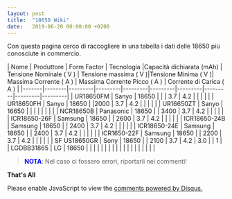 ```yaml
---
layout: post
title:  "18650 Wiki"
date:   2019-06-20 00:00:00 +0200
---
```


Con questa pagina cerco di raccogliere in una tabella i dati delle 18650 più conosciute in commercio. 

| Nome | Produttore | Form Factor | Tecnologia |Capacità dichiarata (mAh) | Tensione Nominale ( V ) | Tensione massima ( V )|Tensione Minima ( V )| Massima Corrente ( A ) | Massima Corrente Picco ( A ) | Corrente di Carica ( A ) |
|-------|--------|---------|---------|---------|---------|---------|---------|---------|---------|
| UR18650FM | Sanyo | 18650 | | | 3.7 | 4.2 | | | | |
| UR18650FH | Sanyo | 18650 | |2000  | 3.7 | 4.2 | | | | |
| UR16650ZT | Sanyo | 16650 |  |  |  | | | | |
| NCR18650B | Panasonic | 18650 | | 3400 | 3.7 | 4.2 | | | | |
| ICR18650-26F | Samsung | 18650 | | 2600 | 3.7 | 4.2 | | | | |
| ICR18650-24B | Samsung | 18650 | | 2400 | 3.7 | 4.2 | | | | |
| ICR18650-24E | Samsung | 18650 | | 2400 | 3.7 | 4.2 | | | | |
| ICR1650-22F |  Samsung | 18650 | | 2200 | 3.7 | 4.2 | | | | |
| SF US18650GR | Sony | 18650 |  | 2100 | 3.7 | 4.2 | 3.0 | | 1 |
| LGDBB31865 | LG | 18650 |  |  |  | | | | |
| | | | | | | | | | |


  
><span style="color:blue">**NOTA**</span>:  Nel caso ci fossero errori, riportarli nei commenti! 

**That's All**


 
<div id="disqus_thread"></div>
<script>

/**
*  RECOMMENDED CONFIGURATION VARIABLES: EDIT AND UNCOMMENT THE SECTION BELOW TO INSERT DYNAMIC VALUES FROM YOUR PLATFORM OR CMS.
*  LEARN WHY DEFINING THESE VARIABLES IS IMPORTANT: https://disqus.com/admin/universalcode/#configuration-variables*/
/*
var disqus_config = function () {
this.page.url = https://pietrotti97.com/pagine/progetti/2019/06/20/18650.html;  // Replace PAGE_URL with your page's canonical URL variable
this.page.identifier = 18650wiki; // Replace PAGE_IDENTIFIER with your page's unique identifier variable
};
*/
(function() { // DON'T EDIT BELOW THIS LINE
var d = document, s = d.createElement('script');
s.src = 'https://pietrotti97.disqus.com/embed.js';
s.setAttribute('data-timestamp', +new Date());
(d.head || d.body).appendChild(s);
})();
</script>
<noscript>Please enable JavaScript to view the <a href="https://disqus.com/?ref_noscript">comments powered by Disqus.</a></noscript>
                            
